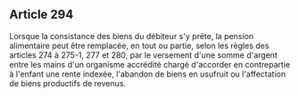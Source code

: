 Article 294
----
Lorsque la consistance des biens du débiteur s'y prête, la pension alimentaire
peut être remplacée, en tout ou partie, selon les règles des articles 274 à
275-1, 277 et 280, par le versement d'une somme d'argent entre les mains d'un
organisme accrédité chargé d'accorder en contrepartie à l'enfant une rente
indexée, l'abandon de biens en usufruit ou l'affectation de biens productifs de
revenus.
